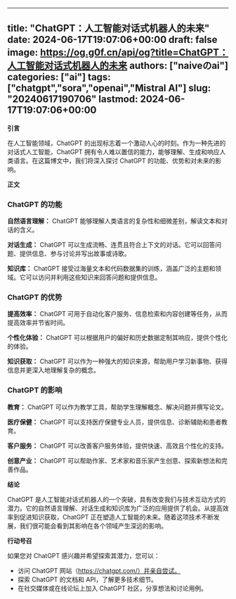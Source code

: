 
---
title: "ChatGPT：人工智能对话式机器人的未来"
date: 2024-06-17T19:07:06+00:00
draft: false
image: https://og.g0f.cn/api/og?title=ChatGPT：人工智能对话式机器人的未来
authors: ["naiveのai"]
categories: ["ai"]
tags: ["chatgpt","sora","openai","Mistral AI"]
slug: "20240617190706"
lastmod: 2024-06-17T19:07:06+00:00
---
**引言**

在人工智能领域，ChatGPT 的出现标志着一个激动人心的时刻。作为一种先进的对话式人工智能，ChatGPT 拥有令人难以置信的能力，能够理解、生成和响应人类语言。在这篇博文中，我们将深入探讨 ChatGPT 的功能、优势和对未来的影响。

**正文**

### ChatGPT 的功能

**自然语言理解：** ChatGPT 能够理解人类语言的复杂性和细微差别，解读文本和对话的含义。

**对话生成：** ChatGPT 可以生成流畅、连贯且符合上下文的对话。它可以回答问题、提供信息、参与讨论并写出故事或诗歌。

**知识库：** ChatGPT 接受过海量文本和代码数据集的训练，涵盖广泛的主题和领域。它可以访问并利用这些知识来回答问题和提供信息。

### ChatGPT 的优势

**提高效率：** ChatGPT 可用于自动化客户服务、信息检索和内容创建等任务，从而提高效率并节省时间。

**个性化体验：** ChatGPT 可以根据用户的偏好和历史数据定制其响应，提供个性化的体验。

**知识获取：** ChatGPT 可以作为一种强大的知识来源，帮助用户学习新事物、获得信息并更深入地理解复杂的概念。

### ChatGPT 的影响

**教育：** ChatGPT 可以作为教学工具，帮助学生理解概念、解决问题并撰写论文。

**医疗保健：** ChatGPT 可以支持医疗保健专业人员，提供信息、诊断辅助和患者教育。

**客户服务：** ChatGPT 可以改善客户服务体验，提供快速、高效且个性化的支持。

**创意产业：** ChatGPT 可以帮助作家、艺术家和音乐家产生创意、探索新想法和完善作品。

**结论**

ChatGPT 是人工智能对话式机器人的一个突破，具有改变我们与技术互动方式的潜力。它的自然语言理解、对话生成和知识库为广泛的应用提供了机会。从提高效率到促进知识获取，ChatGPT 正在塑造人工智能的未来。随着这项技术不断发展，我们很可能会看到其影响在各个领域产生深远的影响。

**行动号召**

如果您对 ChatGPT 感兴趣并希望探索其潜力，您可以：

- 访问 ChatGPT 网站（https://chatgpt.com/）并亲自尝试。
- 探索 ChatGPT 的文档和 API，了解更多技术细节。
- 在社交媒体或在线论坛上加入 ChatGPT 社区，分享想法和讨论用例。